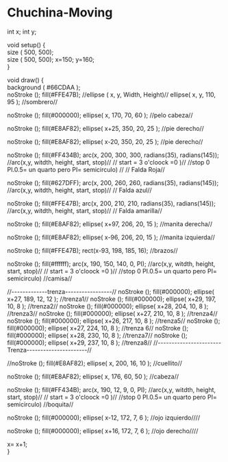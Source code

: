 Chuchina-Moving
===============
int x; 
int y;

void setup() {      
  size ( 500, 500);     
  size ( 500, 500);
  x=150;
  y=160;  
} 


void draw() {  
  background ( #66CDAA  );  
  noStroke ();
  fill(#FFE47B);
  //ellipse ( x, y, Width, Height)//
  ellipse( x, y, 110, 95 ); 
  //sombrero//

  noStroke ();
  fill(#000000);
  ellipse( x, 170, 70, 60 ); 
  //pelo cabeza//

  noStroke ();
  fill(#E8AF82);
  ellipse( x+25, 350, 20, 25 ); 
  //pie derecho//

  noStroke ();
  fill(#E8AF82);
  ellipse( x-20, 350, 20, 25 ); 
  //pie derecho//


  noStroke ();
  fill(#FF434B);
  arc(x, 200, 300, 300, radians(35), radians(145)); 
  //arc(x,y, witdth, height, start, stop)//
  // start  = 3 o'cloock =0 )//
  //stop 0 PI.0.5= un quarto  pero PI= semicirculo) //
  // Falda Roja//

  noStroke ();
  fill(#627DFF);
  arc(x, 200, 260, 260, radians(35), radians(145)); 
  //arc(x,y, witdth, height, start, stop)//
  // Falda azul//

  noStroke ();
  fill(#FFE47B);
  arc(x, 200, 210, 210, radians(35), radians(145)); 
  //arc(x,y, witdth, height, start, stop)//
  // Falda amarilla//

  noStroke ();
  fill(#E8AF82);
  ellipse( x+97, 206, 20, 15 ); 
  //manita derecha//

  noStroke ();
  fill(#E8AF82);
  ellipse( x-96, 206, 20, 15 ); 
  //manita izquierda//

  noStroke ();
  fill(#FFE47B);
  rect(x-93, 198, 185, 16); 
  //brazos//

  noStroke ();
  fill(#ffffff);
  arc(x, 190, 150, 140, 0, PI); 
  //arc(x,y, witdth, height, start, stop)//
  // start  = 3 o'cloock =0 )//
  //stop 0 PI.0.5= un quarto  pero PI= semicirculo) 
  //camisa//

  //-------------trenza-----------------//
  noStroke ();
  fill(#000000);
  ellipse( x+27, 189, 12, 12 ); 
  //trenza1//
  noStroke ();
  fill(#000000);
  ellipse( x+29, 197, 10, 8 ); 
  //trenza2//
  noStroke ();
  fill(#000000);
  ellipse( x+28, 204, 10, 8 ); 
  //trenza3//
  noStroke ();
  fill(#000000);
  ellipse( x+27, 210, 10, 8 ); 
  //trenza4//
  noStroke ();
  fill(#000000);
  ellipse( x+26, 217, 10, 8 ); 
  //trenza5//
  noStroke ();
  fill(#000000);
  ellipse( x+27, 224, 10, 8 ); 
  //trenza 6//
  noStroke ();
  fill(#000000);
  ellipse( x+28, 230, 10, 8 ); 
  //trenza7//
  noStroke ();
  fill(#000000);
  ellipse( x+29, 237, 10, 8 ); 
  //trenza8//
  //-----------------------Trenza----------------------//

  //noStroke ();
  fill(#E8AF82);
  ellipse( x, 200, 16, 10 ); 
  //cuellito//

  noStroke ();
  fill(#E8AF82);
  ellipse( x, 176, 60, 50 ); 
  //cabeza//

  noStroke (); 
  fill(#FF434B);
  arc(x, 190, 12, 9, 0, PI); 
  //arc(x,y, witdth, height, start, stop)//
  // start  = 3 o'cloock =0 )//
  //stop 0 PI.0.5= un quarto  pero PI= semicirculo) 
  //boquita//

  noStroke ();
  fill(#000000);
  ellipse( x-12, 172, 7, 6 ); 
  //ojo izquierdo////

  noStroke ();
  fill(#000000);
  ellipse( x+16, 172, 7, 6 ); 
  //ojo derecho////

x= x+1;  
 }
